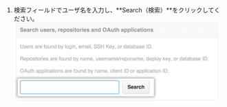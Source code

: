 1. 検索フィールドでユーザ名を入力し、**Search（検索）**をクリックしてください。 ![[Site admin settings search] フィールド](/assets/images/enterprise/site-admin-settings/search-for-things.png)
